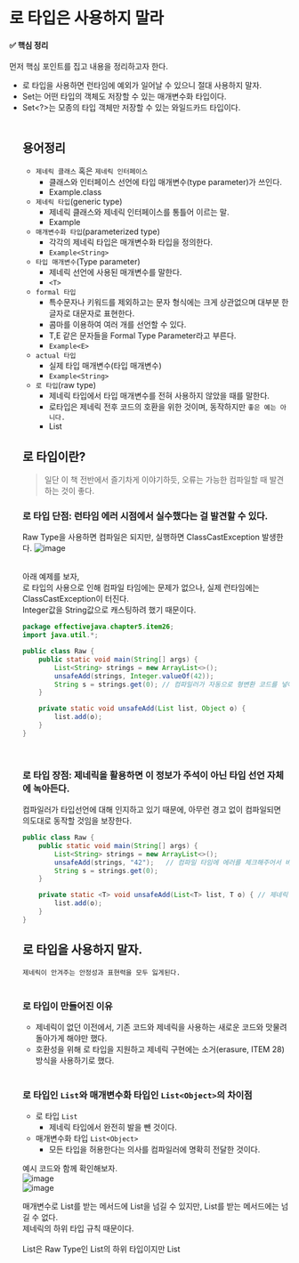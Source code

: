 # 로 타입은 사용하지 말라

#### ✅ 핵심 정리
먼저 핵심 포인트를 집고 내용을 정리하고자 한다.
+ 로 타입을 사용하면 런타임에 예외가 일어날 수 있으니 절대 사용하지 말자.
+ Set<Object>는 어떤 타입의 객체도 저장할 수 있는 매개변수화 타입이다.
+ Set<?>는 모종의 타입 객체만 저장할 수 있는 와일드카드 타입이다.

<br>

## 용어정리
+ `제네릭 클래스` 혹은 `제네릭 인터페이스`
    + 클래스와 인터페이스 선언에 타입 매개변수(type parameter)가 쓰인다.
    + Example.class
+ `제네릭 타입`(generic type)
    + 제네릭 클래스와 제네릭 인터페이스를 통틀어 이르는 말.
    + Example<T>
+ `매개변수화 타입`(parameterized type)
    + 각각의 제네릭 타입은 매개변수화 타입을 정의한다.
    + `Example<String>`
+ `타입 매개변수`(Type parameter)
    + 제네릭 선언에 사용된 매개변수를 말한다.
    + `<T>`
+ `formal 타입`
    + 특수문자나 키워드를 제외하고는 문자 형식에는 크게 상관없으며 대부분 한 글자로 대문자로 표현한다.
    + 콤마를 이용하여 여러 개를 선언할 수 있다.
    + T,E 같은 문자들을 Formal Type Parameter라고 부른다.
    + `Example<E>`
+ `actual 타입`
    + 실제 타입 매개변수(타입 매개변수)
    + `Example<String>`
+ `로 타입`(raw type)
    + 제네릭 타입에서 타입 매개변수를 전혀 사용하지 않았을 때를 말한다.
    + 로타입은 제네릭 전후 코드의 호환을 위한 것이며, 동작하지만 `좋은 예는 아니다.`
    + List

## 로 타입이란?
> 일단 이 책 전반에서 즐기차게 이야기하듯, 오류는 가능한 컴파일할 때 발견하는 것이 좋다.

### 로 타입 단점: 런타임 에러 시점에서 실수했다는 걸 발견할 수 있다.
Raw Type을 사용하면 컴파일은 되지만, 실행하면 ClassCastException 발생한다.
![image](https://github.com/Kim-Gyuri/studying_programming_archive/assets/57389368/296ee187-de80-4ff7-b723-1d2a43eaf8ce) <br><br>

아래 예제를 보자, <br> 로 타입의 사용으로 인해 컴파일 타임에는 문제가 없으나, 실제 런타임에는 ClassCastException이 터진다. <br>
Integer값을 String값으로 캐스팅하려 했기 때문이다.
```java
package effectivejava.chapter5.item26;
import java.util.*;

public class Raw {
    public static void main(String[] args) {
        List<String> strings = new ArrayList<>();
        unsafeAdd(strings, Integer.valueOf(42));
        String s = strings.get(0); // 컴파일러가 자동으로 형변환 코드를 넣어준다.
    }

    private static void unsafeAdd(List list, Object o) {
        list.add(o);
    }
}
```


<br>

### 로 타입 장점: 제네릭을 활용하면 이 정보가 주석이 아닌 타입 선언 자체에 녹아든다.

컴파일러가 타입선언에 대해 인지하고 있기 때문에, 아무런 경고 없이 컴파일되면 의도대로 동작할 것임을 보장한다.
```java
public class Raw {
    public static void main(String[] args) {
        List<String> strings = new ArrayList<>();
        unsafeAdd(strings, "42");   // 컴파일 타임에 에러를 체크해주어서 바꿀 수 있다.
        String s = strings.get(0);
    }

    private static <T> void unsafeAdd(List<T> list, T o) { // 제네릭 선언
        list.add(o);
    }
}
```

## 로 타입을 사용하지 말자.
`제네릭이 안겨주는 안정성과 표현력을 모두 잃게된다.` <br><br>

### 로 타입이 만들어진 이유
+ 제네릭이 없던 이전에서, 기존 코드와 제네릭을 사용하는 새로운 코드와 맛물려 돌아가게 해야만 했다.
+ 호환성을 위해 로 타입을 지원하고 제네릭 구현에는 소거(erasure, ITEM 28)방식을 사용하기로 했다.

<br>

### 로 타입인 `List`와 매개변수화 타입인 `List<Object>`의 차이점
+ 로 타입 `List`
  + 제네릭 타입에서 완전히 발을 뺀 것이다.
+ 매개변수화 타입 `List<Object>`
  + 모든 타입을 허용한다는 의사를 컴파일러에 명확히 전달한 것이다.

예시 코드와 함께 확인해보자. <br>
![image](https://github.com/Kim-Gyuri/studying_programming_archive/assets/57389368/90bb9e11-e3e0-49fc-a0fa-959884c50cf4) <br>
![image](https://github.com/Kim-Gyuri/studying_programming_archive/assets/57389368/86dff512-9193-4ac1-b1cb-eeb992a7b0d8)

매개변수로 List를 받는 메서드에 List<String>을 넘길 수 있지만, List<Object>를 받는 메서드에는 넘길 수 없다. <br>
제네릭의 하위 타입 규칙 때문이다.<br><br>
List<String>은 Raw Type인 List의 하위 타입이지만 List<Object>의 하위 타입은 아니다. <br>
위의 예와 같이 List 같은 Raw Type을 사용하면 타입 안정성을 잃게 된다. <br> <br><br>

### 로 타입 예시 (잘못된 사용 예시)
![image](https://github.com/Kim-Gyuri/studying_programming_archive/assets/57389368/d960dea9-c8c3-4163-8ff0-e927eb363cb1) <br>
+ 모르는 타입도 받을 수 있는 Raw Type을 사용한 예시이다.
+ 동작은 하지만 안전하지 않다.

## 비한정적 와일드카드 타입
위 코드처럼 raw 타입을 사용하면 안전하지 않다. <br><br>
`제네릭을 사용하고 싶지만 실제 타입 매개변수가 무엇인지 신경 쓰고 싶지 않을 때 ?(물음표)를 사용하자.`  <br>
제네릭 타입인 `Set<E>`의 비한정적 와일드카드 타입은 `Set<?>`다. <br>
이것이 어떤 타입이라도 담을 수 있는 가장 범용적인 매개변수화 Set 타입이다. <br>

### 예시: Set<?>
![image](https://github.com/Kim-Gyuri/studying_programming_archive/assets/57389368/663254cc-8580-4445-9435-e20747724174) <br>
+ `는 어떤 타입이라도 담을 수 있는 가장 범용적인 매개변수화 Set 타입이다.`
+ ?를 사용하면 타입이 안전하고 유연하다.

### Set<?>와 Set 차이
+ 와일드카드 타입은 안전하다.
+ 로 타입은 안전하지 않다.
+ 로 타입 컬렉션에는 아무 원소나 넣을 수 있기에 타입 불변식을 훼손하기 쉽다.
+ `Set<?>에는 null 외에는 어떤 원소도 넣을 수 없다.`

#### 아래 예시코드와 함께 보자. <br>
![image](https://github.com/Kim-Gyuri/studying_programming_archive/assets/57389368/3368bef2-1efc-4387-bfe5-5060f98f2f88) <br> <br>
Collection<?>에는 null외에는 넣을 수 없다. 다른 원소를 넣으려 하면, 컴파일할 때 다음의 오류 메시지를 보게 된다. <br>
> 즉, 컬렉션의 타입 불변식을 훼손하지 못하게 막았다. 이러한 제약을 받아들일 수 없다면 제네릭 메서드(ITEM 30)나 한정적 와일드카드 타입(ITEM 31)을 사용하면 된다.

## 로 타입의 규칙예외
### class 리터럴에는 로 타입을 써야 한다.
class 리터럴에 매개변수화 타입을 사용하지 못하게 했다. (배열과 기본 타입은 허용한다.)
+ 허용 : List.class, String[].class, int.class
+ 불가 : List<String>.class, List<?>.class

<br>

### Instanceof 연산자는 로타입을 사용한다.
+ 런타임에는 제네릭 타입 정보가 지워지므로 instanceof 연산자는 비한정적 와일드카드 타입 이외의 매개변수화 타입에는 적용할 수 없다.
+ 로 타입이든 비한정 와일드카드 타입이든 instanceof는 완전히 똑같이 동작한다.
+ 비한정적 와일드카드 타입의 꺽쇠괄호와 물음표는 아무런 역할 없이 코드만 지저분하게 만드므로, 차라리 로 타입을 쓰는 편이 깔끔하다.

<br>

#### 로 타입을 써도 좋은 예시 코드를 살펴보자. <br>
![image](https://github.com/Kim-Gyuri/studying_programming_archive/assets/57389368/de976e29-0916-4192-83dc-a1762fc13300) <br>
o의 타입이 Set 임을 확인한 다음, 와일드카드 타입인 Set<?>로 형 변환해야 한다. <br>
이는 형변환(checked cast)이므로 컴파일러 경고가 뜨지 않는다. <br>

## 용어정리
4장 전반에 사용할 용어도 미리 소개한다. (책 `표` 참고하기)
| 한글 용어| 영문 용어| 예 |
|---|------|------|
|매개변수화 타입|parameterized type| `List<String>`|
|실제 타입 매개변수|actual parameter|String|
|제네릭 타입|generic type|`List<E>`|
|정규 타입 매개변수|formal type parameter | E |
|비한정적 와일드카드 타입| unbounded wildcard type| List<?>|
|로 타입|raw type|List|
|한정적 타입 매개변수|bounded type parameter|`<E extends Number>`|
|재귀적 타입 한정|recursive type bound|`<T extends Compared<T>>`|
|한정적 와일드카드 타입|bounded wildcard type|List<? extends Number>|
|제네릭 메서드|generic method| `static <E> List<E> asList(E[] a)`|
|타입 토큰|type token|String.class|

